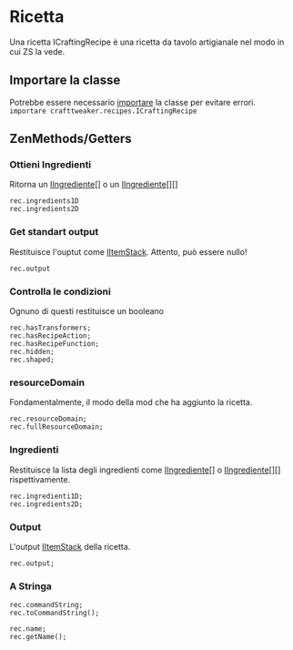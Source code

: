 # Ricetta

Una ricetta ICraftingRecipe è una ricetta da tavolo artigianale nel modo in cui ZS la vede.

## Importare la classe

Potrebbe essere necessario [importare](/AdvancedFunctions/Import/) la classe per evitare errori.  
`importare crafttweaker.recipes.ICraftingRecipe`

## ZenMethods/Getters

### Ottieni Ingredienti

Ritorna un [IIngrediente](/Vanilla/Variable_Types/IIngredient/)[] o un [IIngrediente](/Vanilla/Variable_Types/IIngredient/)[][]

```zenscript
rec.ingredients1D
rec.ingredients2D
```

### Get standart output

Restituisce l'ouptut come [IItemStack](/Vanilla/Items/IItemStack/). Attento, può essere nullo!

```zenscript
rec.output
```

### Controlla le condizioni

Ognuno di questi restituisce un booleano

```zenscript
rec.hasTransformers;
rec.hasRecipeAction;
rec.hasRecipeFunction;
rec.hidden;
rec.shaped;
```

### resourceDomain

Fondamentalmente, il modo della mod che ha aggiunto la ricetta.

```zenscript
rec.resourceDomain;
rec.fullResourceDomain;
```

### Ingredienti

Restituisce la lista degli ingredienti come [IIngrediente](/Vanilla/Variable_Types/IIngredient/)\[] o [IIngrediente](/Vanilla/Variable_Types/IIngredient/)\[]\[] rispettivamente.

```zenscript
rec.ingredienti1D;
rec.ingredients2D;
```

### Output

L'output [IItemStack](/Vanilla/Items/IItemStack/) della ricetta.

```zenscript
rec.output;
```

### A Stringa

```zenscript
rec.commandString;
rec.toCommandString();

rec.name;
rec.getName();
```